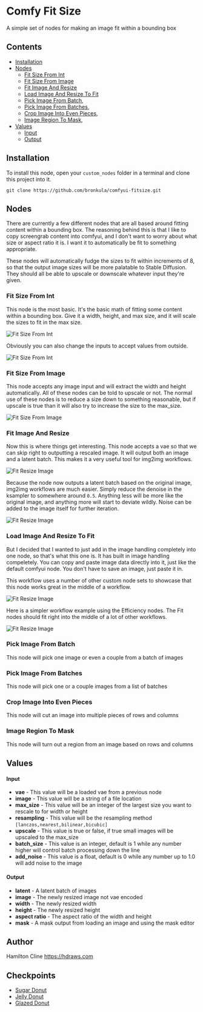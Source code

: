 # Comfy Fit Size

A simple set of nodes for making an image fit within a bounding box

## Contents

- [Installation](#installation)
- [Nodes](#nodes)
    - [Fit Size From Int](#fit-size-from-int)
    - [Fit Size From Image](#fit-size-from-image)
    - [Fit Image And Resize](#fit-image-and-resize)
    - [Load Image And Resize To Fit](#load-image-and-resize-to-fit)
    - [Pick Image From Batch](#random-image-from-batch),
    - [Pick Image From Batches](#random-image-from-batches),
    - [Crop Image Into Even Pieces](#crop-image-into-even-pieces),
    - [Image Region To Mask](#image-region-to-mask),
- [Values](#values)
    - [Input](#input)
    - [Output](#output)

## Installation

To install this node, open your `custom_nodes` folder in a terminal and clone this project into it.

`git clone https://github.com/bronkula/comfyui-fitsize.git`

## Nodes

There are currently a few different nodes that are all based around fitting content within a bounding box. The reasoning behind this is that I like to copy screengrab content into comfyui, and I don't want to worry about what size or aspect ratio it is. I want it to automatically be fit to something appropriate.

These nodes will automatically fudge the sizes to fit within increments of 8, so that the output image sizes will be more palatable to Stable Diffusion. They should all be able to upscale or downscale whatever input they're given.

### Fit Size From Int

This node is the most basic. It's the basic math of fitting some content within a bounding box. Give it a width, height, and max size, and it will scale the sizes to fit in the max size.

![Fit Size From Int](assets/fitsizefromint.png)

Obviously you can also change the inputs to accept values from outside.

![Fit Size From Int](assets/fitsizefromintb.png)

### Fit Size From Image

This node accepts any image input and will extract the width and height automatically. All of these nodes can be told to upscale or not. The normal use of these nodes is to reduce a size down to something reasonable, but if upscale is true than it will also try to increase the size to the max_size.

![Fit Size From Image](assets/fitsizefromimage.png)

### Fit Image And Resize

Now this is where things get interesting. This node accepts a vae so that we can skip right to outputting a rescaled image. It will output both an image and a latent batch. This makes it a very useful tool for img2img workflows. 

![Fit Resize Image](assets/fitresizeimage.png)

Because the node now outputs a latent batch based on the original image, img2img workflows are much easier. Simply reduce the denoise in the ksampler to somewhere around `0.5`. Anything less will be more like the original image, and anything more will start to deviate wildly. Noise can be added to the image itself for further iteration.

![Fit Resize Image](assets/fitresizeimagec.png)

### Load Image And Resize To Fit

But I decided that I wanted to just add in the image handling completely into one node, so that's what this one is. It has built in image handling compeletely. You can copy and paste image data directly into it, just like the default comfyui node. You don't have to save an image, just paste it in.

This workflow uses a number of other custom node sets to showcase that this node works great in the middle of a workflow.

![Fit Resize Image](assets/loadtofitresizeimage.png)

Here is a simpler workflow example using the Efficiency nodes. The Fit nodes should fit right into the middle of a lot of other workflows.

![Fit Resize Image](assets/loadtofitresizeimageb.png)


### Pick Image From Batch

This node will pick one image or even a couple from a batch of images

### Pick Image From Batches

This node will pick one or a couple images from a list of batches

### Crop Image Into Even Pieces

This node will cut an image into multiple pieces of rows and columns

### Image Region To Mask

This node will turn out a region from an image based on rows and columns

## Values

#### Input
- **vae** - This value will be a loaded vae from a previous node
- **image** - This value will be a string of a file location
- **max_size** - This value will be an integer of the largest size you want to rescale to for width or height
- **resampling** - This value will be the resampling method `[lanczos,nearest,bilinear,bicubic]`
- **upscale** - This value is true or false, if true small images will be upscaled to the max_size
- **batch_size** - This value is an integer, default is 1 while any number higher will control batch processing down the line
- **add_noise** - This value is a float, default is 0 while any number up to 1.0 will add noise to the image

#### Output
- **latent** - A latent batch of images
- **image** - The newly resized image not vae encoded
- **width** - The newly resized width
- **height** - The newly resized height
- **aspect ratio** - The aspect ratio of the width and height
- **mask** - A mask output from loading an image and using the mask editor

## Author

Hamilton Cline https://hdraws.com

## Checkpoints

- [Sugar Donut](https://civitai.com/models/161043/sugar-donut)
- [Jelly Donut](https://civitai.com/models/156381/jelly-donut)
- [Glazed Donut](https://civitai.com/models/187195/glazed-donut)